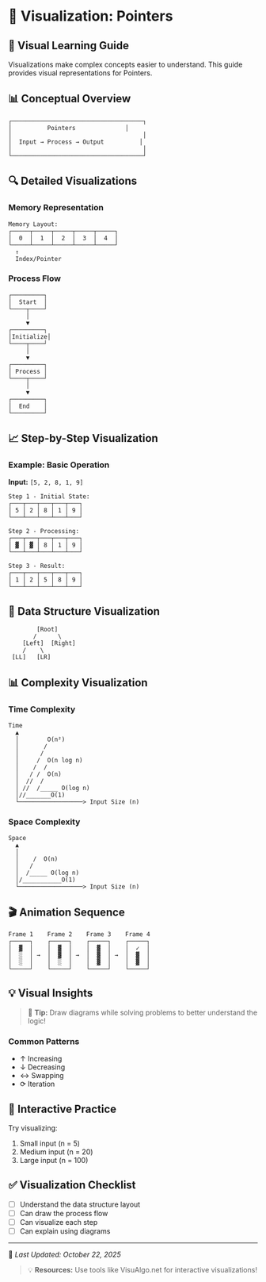 # 🎨 Visualization: Pointers

## 🌟 Visual Learning Guide

Visualizations make complex concepts easier to understand. This guide provides visual representations for Pointers.

## 📊 Conceptual Overview

```
┌─────────────────────────────────────┐
│          Pointers              │
│                                     │
│  Input → Process → Output          │
│                                     │
└─────────────────────────────────────┘
```

## 🔍 Detailed Visualizations

### Memory Representation

```
Memory Layout:
┌─────┬─────┬─────┬─────┬─────┐
│  0  │  1  │  2  │  3  │  4  │
└─────┴─────┴─────┴─────┴─────┘
  ↑
  Index/Pointer
```

### Process Flow

```
┌─────────┐
│  Start  │
└────┬────┘
     │
     ▼
┌─────────┐
│Initialize│
└────┬────┘
     │
     ▼
┌─────────┐
│ Process │
└────┬────┘
     │
     ▼
┌─────────┐
│  End    │
└─────────┘
```

## 📈 Step-by-Step Visualization

### Example: Basic Operation

**Input:** `[5, 2, 8, 1, 9]`

```
Step 1 - Initial State:
┌───┬───┬───┬───┬───┐
│ 5 │ 2 │ 8 │ 1 │ 9 │
└───┴───┴───┴───┴───┘

Step 2 - Processing:
┌───┬───┬───┬───┬───┐
│ ▓ │ ▓ │ 8 │ 1 │ 9 │
└───┴───┴───┴───┴───┘

Step 3 - Result:
┌───┬───┬───┬───┬───┐
│ 1 │ 2 │ 5 │ 8 │ 9 │
└───┴───┴───┴───┴───┘
```

## 🌳 Data Structure Visualization

```
        [Root]
       /      \
    [Left]  [Right]
    /    \
 [LL]   [LR]
```

## 📊 Complexity Visualization

### Time Complexity

```
Time
  ▲
  │        O(n²)
  │       /
  │      /
  │     /  O(n log n)
  │    /  /
  │   / /  O(n)
  │  //  /
  │ //  /_____ O(log n)
  │//_______O(1)
  └──────────────────> Input Size (n)
```

### Space Complexity

```
Space
  ▲
  │     
  │    /  O(n)
  │   /
  │  /_____ O(log n)
  │/___________O(1)
  └──────────────────> Input Size (n)
```

## 🎬 Animation Sequence

```
Frame 1    Frame 2    Frame 3    Frame 4
┌─────┐    ┌─────┐    ┌─────┐    ┌─────┐
│  ▓  │    │  ▓  │    │  ▓  │    │  ✓  │
│  ░  │ →  │  ▓  │ →  │  ▓  │ →  │  ▓  │
│  ░  │    │  ░  │    │  ▓  │    │  ▓  │
└─────┘    └─────┘    └─────┘    └─────┘
```

## 💡 Visual Insights

> 🎨 **Tip:** Draw diagrams while solving problems to better understand the logic!

### Common Patterns
- ↑ Increasing
- ↓ Decreasing
- ↔ Swapping
- ⟳ Iteration

## 🔗 Interactive Practice

Try visualizing:
1. Small input (n = 5)
2. Medium input (n = 20)
3. Large input (n = 100)

## ✅ Visualization Checklist

- [ ] Understand the data structure layout
- [ ] Can draw the process flow
- [ ] Can visualize each step
- [ ] Can explain using diagrams

---
📅 *Last Updated: October 22, 2025*

> 💡 **Resources:** Use tools like VisuAlgo.net for interactive visualizations!

